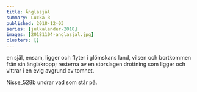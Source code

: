 ```yaml
---
title: Änglasjäl
summary: Lucka 3
published: 2018-12-03
series: [julkalender-2018]
images: [20181104-anglasjal.jpg]
clusters: []
---
```


en själ, ensam, ligger och flyter i glömskans land, vilsen och bortkommen från sin änglakropp; resterna av en storslagen drottning som ligger och vittrar i en evig avgrund av tomhet.

Nisse_528b undrar vad som står på.
